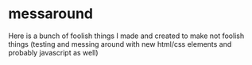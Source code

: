 # messaround
Here is a bunch of foolish things I made and created to make not foolish things (testing and messing around with new html/css elements and probably javascript as well)
